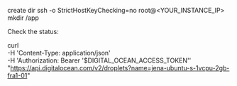 create dir
ssh -o StrictHostKeyChecking=no root@<YOUR_INSTANCE_IP> mkdir /app


Check the status:

curl \
    -H 'Content-Type: application/json' \
    -H 'Authorization: Bearer '$DIGITAL_OCEAN_ACCESS_TOKEN'' \
    "https://api.digitalocean.com/v2/droplets?name=jena-ubuntu-s-1vcpu-2gb-fra1-01"
